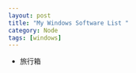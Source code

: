 ```yaml
---
layout: post
title: "My Windows Software List "
category: Node
tags: [windows]
--- 
```


- 旅行箱


